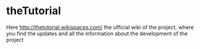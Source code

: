 theTutorial
===========

Here http://thetutorial.wikispaces.com/ the ufficial wiki of the project, where you find the updates and all the information about the development of the project
